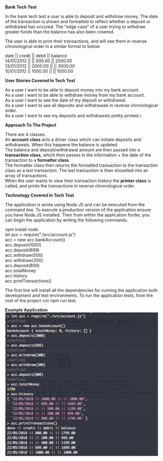 **Bank Tech Test**

In the bank tech test a user is able to deposit and withdraw money. The date of the transaction is shown and formatted to reflect whether a deposit or withdrawal has occured. The "edge case" of a user trying to withdraw greater funds than the balance has also been covered.

The user is able to print their transactions, and will see them in reverse chronological order in a similar format to below:

date || credit || debit || balance\
14/01/2012 || || 500.00 || 2500.00\
13/01/2012 || 2000.00 || || 3000.00\
10/01/2012 || 1000.00 || || 1000.00

**User Stories Covered In Tech Test**

As a user I want to be able to deposit money into my bank account.\
As a user i want to be able to withdraw money from my bank account.\
As a user I want to see the date of my deposit or withdrawal.\
As a user I want to see all deposits and withdrawals in reverse chronological order.\
As a user I want to see my deposits and withdrawals pretty printed.\

**Approach To The Project**

There are 4 classes.\
An **account class** acts a driver class which can initiate deposits and withdrawals. When this happens the balance is updated.\
The balance and deposit/withdrawal amount are then passed into a **transaction class**, which then passes in the information + the date of the transaction to a **formatter class**.\
The formatter class then returns the formatted transaction to the transaction class as a last transaction. The last transaction is then shovelled into an array of transactions.\
When the user wants to view their transaction history the **printer class** is called, and prints the transactions in reverse chronological order. 

**Technology Covered In Tech Test**

The application is wrote using Node.JS and can be executed from the command line. To execute a production version of the application ensure you have Node.JS installed. Then from within the application forder, you can begin the application by writing the following commands.

npm install
node\
let acc = require("./src/account.js")\
acc = new acc.bankAccount()\
acc.deposit(1000)\
acc.deposit(699)\
acc.withdraw(500)\
acc.withdraw(200)\
acc.deposit(800)\
acc.totalMoney\
acc.history\
acc.printTransactions()

The first line will install all the dependencies for running the application both development and test environments. To run the application tests, from the root of the project run npm run test.

**Example Application**
![Sample Application](./example_bank_test.png?raw=true "Title")

